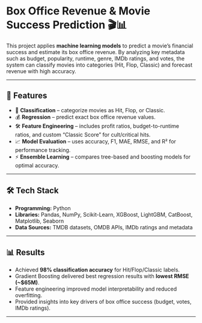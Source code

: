 # Box Office Revenue & Movie Success Prediction 🎬📊

This project applies **machine learning models** to predict a movie’s financial success and estimate its box office revenue. By analyzing key metadata such as budget, popularity, runtime, genre, IMDb ratings, and votes, the system can classify movies into categories (Hit, Flop, Classic) and forecast revenue with high accuracy.  

---

## 🚀 Features
- 🎯 **Classification** – categorize movies as Hit, Flop, or Classic.  
- 💰 **Regression** – predict exact box office revenue values.  
- 🛠️ **Feature Engineering** – includes profit ratios, budget-to-runtime ratios, and custom “Classic Score” for cult/critical hits.  
- 📈 **Model Evaluation** – uses accuracy, F1, MAE, RMSE, and R² for performance tracking.  
- ⚡ **Ensemble Learning** – compares tree-based and boosting models for optimal accuracy.  

---

## 🛠️ Tech Stack
- **Programming:** Python  
- **Libraries:** Pandas, NumPy, Scikit-Learn, XGBoost, LightGBM, CatBoost, Matplotlib, Seaborn  
- **Data Sources:** TMDB datasets, OMDB APIs, IMDb ratings and metadata  

---

## 📊 Results
- Achieved **98% classification accuracy** for Hit/Flop/Classic labels.  
- Gradient Boosting delivered best regression results with **lowest RMSE (~$65M)**.  
- Feature engineering improved model interpretability and reduced overfitting.  
- Provided insights into key drivers of box office success (budget, votes, IMDb ratings).  

---
